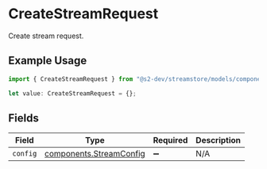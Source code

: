 # CreateStreamRequest

Create stream request.

## Example Usage

```typescript
import { CreateStreamRequest } from "@s2-dev/streamstore/models/components";

let value: CreateStreamRequest = {};
```

## Fields

| Field                                                              | Type                                                               | Required                                                           | Description                                                        |
| ------------------------------------------------------------------ | ------------------------------------------------------------------ | ------------------------------------------------------------------ | ------------------------------------------------------------------ |
| `config`                                                           | [components.StreamConfig](../../models/components/streamconfig.md) | :heavy_minus_sign:                                                 | N/A                                                                |